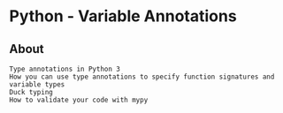 # Python - Variable Annotations

## About
	Type annotations in Python 3
	How you can use type annotations to specify function signatures and variable types
	Duck typing
	How to validate your code with mypy